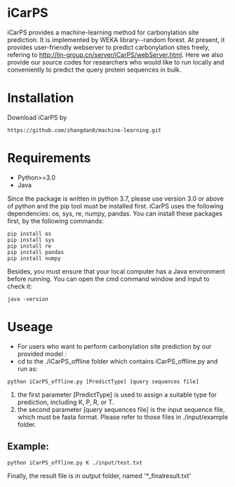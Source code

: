 # iCarPS
iCarPS provides a machine-learning method for carbonylation site prediction. It is implemented by WEKA library--random forest. At present, it provides user-friendly webserver to predict carbonylation sites freely, refering to http://lin-group.cn/server/iCarPS/webServer.html. Here we also provide our source codes for researchers who would like to run locally and conveniently to predict the query protein sequences in bulk.

# Installation
Download iCarPS by 

`https://github.com/zhangdan0/machine-learning.git`

# Requirements
* Python>=3.0
* Java

Since the package is written in python 3.7, please use version 3.0 or above of python and the pip tool must be installed first. iCarPS uses the following dependencies: os, sys, re, numpy, pandas. You can install these packages first, by the following commands:
```
pip install os 
pip install sys
pip install re
pip install pandas 
pip install numpy
```
Besides, you must ensure that your local computer has a Java environment before running. You can open the cmd command window and input to check it:

`java -version`

# Useage
* For users who want to perform carbonylation site prediction by our provided model :
* cd to the ./iCarPS_offline folder which contains iCarPS_offline.py and run as:

`python iCarPS_offline.py [PredictType] [query sequences file]`

1. the first parameter [PredictType] is used to assign a suitable type for prediction, including K, P, R, or T.
2. the second parameter [query sequences file] is the input sequence file, which must be fasta format. Please refer to those files in ./input/example folder.

## Example:

`python iCarPS_offline.py K ./input/test.txt`

Finally, the result file is in output folder, named '*_finalresult.txt'
